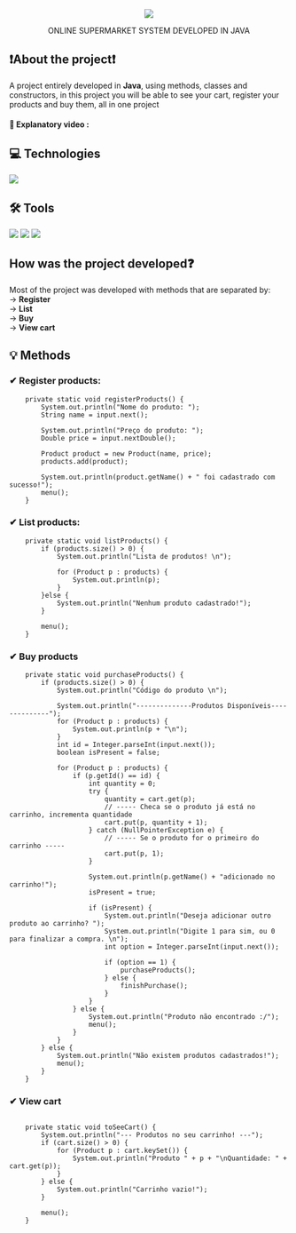 <div align="center">
  <img src="https://github.com/Danichagas/marketplace-java/assets/142562991/c0257000-8e8c-4559-b93d-0881e655c4f6">
  <p>ONLINE SUPERMARKET SYSTEM DEVELOPED IN JAVA</p>
</div>

## ❗About the project❗

A project entirely developed in **Java**, using methods, classes and constructors, in this project you will be able to see your cart, register your products and buy them, all in one project

#### 👾 Explanatory video : 

## 💻 Technologies
<img src="https://img.shields.io/badge/Java-ED8B00?style=for-the-badge&logo=openjdk&logoColor=white">

## 🛠 Tools
<img src="https://img.shields.io/badge/IntelliJ_IDEA-000000.svg?style=for-the-badge&logo=intellij-idea&logoColor=white">
<img src="https://img.shields.io/badge/GIT-E44C30?style=for-the-badge&logo=git&logoColor=white">
<img src="https://img.shields.io/badge/GitHub-100000?style=for-the-badge&logo=github&logoColor=white">

## How was the project developed❓
Most of the project was developed with methods that are separated by: <br/>
→ **Register** <br/>
→ **List** <br/>
→ **Buy** <br/>
→ **View cart**

## 💡 Methods
### ✔ Register products:
```
    private static void registerProducts() {
        System.out.println("Nome do produto: ");
        String name = input.next();

        System.out.println("Preço do produto: ");
        Double price = input.nextDouble();

        Product product = new Product(name, price);
        products.add(product);

        System.out.println(product.getName() + " foi cadastrado com sucesso!");
        menu();
    }
```

### ✔ List products:
```
    private static void listProducts() {
        if (products.size() > 0) {
            System.out.println("Lista de produtos! \n");

            for (Product p : products) {
                System.out.println(p);
            }
        }else {
            System.out.println("Nenhum produto cadastrado!");
        }

        menu();
    }
```

### ✔ Buy products
```
    private static void purchaseProducts() {
        if (products.size() > 0) {
            System.out.println("Código do produto \n");

            System.out.println("--------------Produtos Disponíveis--------------");
            for (Product p : products) {
                System.out.println(p + "\n");
            }
            int id = Integer.parseInt(input.next());
            boolean isPresent = false;

            for (Product p : products) {
                if (p.getId() == id) {
                    int quantity = 0;
                    try {
                        quantity = cart.get(p);
                        // ----- Checa se o produto já está no carrinho, incrementa quantidade
                        cart.put(p, quantity + 1);
                    } catch (NullPointerException e) {
                        // ----- Se o produto for o primeiro do carrinho -----
                        cart.put(p, 1);
                    }

                    System.out.println(p.getName() + "adicionado no carrinho!");
                    isPresent = true;

                    if (isPresent) {
                        System.out.println("Deseja adicionar outro produto ao carrinho? ");
                        System.out.println("Digite 1 para sim, ou 0 para finalizar a compra. \n");
                        int option = Integer.parseInt(input.next());

                        if (option == 1) {
                            purchaseProducts();
                        } else {
                            finishPurchase();
                        }
                    }
                } else {
                    System.out.println("Produto não encontrado :/");
                    menu();
                }
            }
        } else {
            System.out.println("Não existem produtos cadastrados!");
            menu();
        }
    }
```

### ✔ View cart
```

    private static void toSeeCart() {
        System.out.println("--- Produtos no seu carrinho! ---");
        if (cart.size() > 0) {
            for (Product p : cart.keySet()) {
                System.out.println("Produto " + p + "\nQuantidade: " + cart.get(p));
            }
        } else {
            System.out.println("Carrinho vazio!");
        }

        menu();
    }
```
